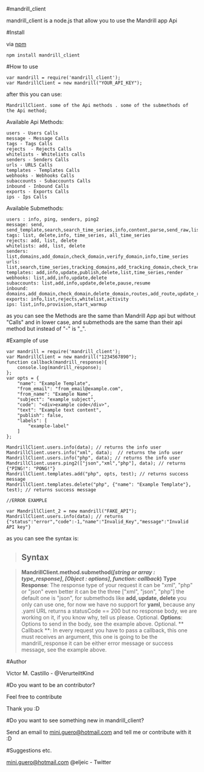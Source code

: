 #mandrill_client


mandrill_client is a node.js that allow you to use the Mandrill app Api

#Install

via [npm](https://npmjs.org)
	
	npm install mandrill_client


#How to use

	var mandrill = require('mandrill_client');
	var MandrillClient = new mandrill("YOUR_API_KEY");

after this you can use:

	MandrillClient. some of the Api methods . some of the submethods of the Api method;

Available Api Methods:
	
	users - Users Calls
	message - Message Calls	
	tags - Tags Calls
	rejects  - Rejects Calls
	whitelists - Whitelists calls
	senders - Senders Calls
	urls - URLS Calls
	templates - Templates Calls
	webhooks - Webhooks Calls
	subaccounts - Subaccounts Calls
	inbound - Inbound Calls
	exports - Exports Calls
	ips - Ips Calls

Available Submethods:

	users : info, ping, senders, ping2
	message: send, send_template,search,search_time_series,info,content,parse,send_raw,list_scheduled,cancel_scheduled,reschedule
	tags: list, delete,info, time_series, all_time_series
	rejects: add, list, delete
	whitelists: add, list, delete
	senders: list,domains,add_domain,check_domain,verify_domain,info,time_series
	urls: list,search,time_series,tracking_domains,add_tracking_domain,check_tracking_domain
	templates: add,info,update,publish,delete,list,time_series,render
	webhooks: list,add,info,update,delete
	subaccounts: list,add,info,update,delete,pause,resume
	inbound: domains,add_domain,check_domain,delete_domain,routes,add_route,update_route,delete_route,send_raw
	exports: info,list,rejects,whitelist,activity
	ips: list,info,provision,start_warmup

as you can see the Methods are the same than Mandrill App api but without "Calls" and in lower case, and submethods are the same than their api method but instead of "-" is "_".

#Example of use

	var mandrill = require('mandrill_client');
	var MandrillClient = new mandrill("1234567890");
	function callback(mandrill_response){
		console.log(mandrill_response);
	};
	var opts = {
	    "name": "Example Template",
	    "from_email": "from_email@example.com",
	    "from_name": "Example Name",
	    "subject": "example subject",
	    "code": "<div>example code</div>",
	    "text": "Example text content",
	    "publish": false,
	    "labels": [
	        "example-label"
	    ]
	};

	MandrillClient.users.info(data); // returns the info user
	MandrillClient.users.info("xml", data);  // returns the info user
	MandrillClient.users.info("php", data); // returns the info user
	MandrillClient.users.ping2(["json","xml","php"], data); // returns {"PING!": "PONG!"}
	MandrillClient.templates.add("php", opts, test); // returns success message
	MandrillClient.templates.delete("php", {"name": "Example Template"}, test); // returns success message

    //ERROR EXAMPLE
	
	var MandrillClient_2 = new mandrill("FAKE_API");
	MandrillClient.users.info(data); // returns {"status":"error","code":-1,"name":"Invalid_Key","message":"Invalid API key"}


as you can see the syntax is:

> ## Syntax

> **MandrillClient.method.submethod(*[string or array : type_response]*, *[Object : options]*, *function: callback*)**
> **Type Response**: The response type of your request it can be "xml", "php" or "json" even better it can be the three ["xml", "json", "php"] the default one is "json", for submethods like **add, update, delete** you only can use one, for now we have no support for **yaml**, because any .yaml URL returns a statusCode == 200 but no response body, we are working on it, if you know why, tell us please. Optional.
> **Options**: Options to send in the body, see the example above. Optional.
> ** Callback **: In every request you have to pass a callback, this one must receives an argument, this one is going to be the mandrill_response it can be either error message or success message, see the example above.




#Author

Victor M. Castillo - @VerurteiltKind

#Do you want to be an contributor?

Feel free to contribute 

Thank you :D

#Do you want to see something new in mandrill_client? 

Send an email to mini.guero@hotmail.com and tell me or contribute with it :D

#Suggestions etc.

mini.guero@hotmail.com
@eljeic - Twitter